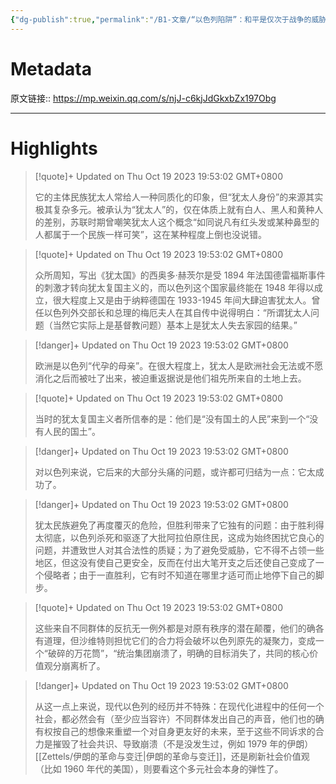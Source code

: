```yaml
---
{"dg-publish":true,"permalink":"/B1-文章/“以色列陷阱”：和平是仅次于战争的威胁/","tags":["政治历史社会"]}
---
```



# Metadata

原文链接:: https://mp.weixin.qq.com/s/njJ-c6kjJdGkxbZx197Obg

---

# Highlights

> [!quote]+ Updated on Thu Oct 19 2023 19:53:02 GMT+0800
>
> 它的主体民族犹太人常给人一种同质化的印象，但“犹太人身份”的来源其实极其复杂多元。被承认为“犹太人”的，仅在体质上就有白人、黑人和黄种人的差别，苏联时期曾嘲笑犹太人这个概念“如同说凡有红头发或某种鼻型的人都属于一个民族一样可笑”，这在某种程度上倒也没说错。

> [!quote]+ Updated on Thu Oct 19 2023 19:53:02 GMT+0800
>
> 众所周知，写出《犹太国》的西奥多·赫茨尔是受 1894 年法国德雷福斯事件的刺激才转向犹太复国主义的，而以色列这个国家最终能在 1948 年得以成立，很大程度上又是由于纳粹德国在 1933-1945 年间大肆迫害犹太人。曾任以色列外交部长和总理的梅厄夫人在其自传中说得明白：“所谓犹太人问题（当然它实际上是基督教问题）基本上是犹太人失去家园的结果。”

> [!danger]+ Updated on Thu Oct 19 2023 19:53:02 GMT+0800
>
> 欧洲是以色列“代孕的母亲”。在很大程度上，犹太人是欧洲社会无法或不愿消化之后而被吐了出来，被迫重返据说是他们祖先所来自的土地上去。

> [!quote]+ Updated on Thu Oct 19 2023 19:53:02 GMT+0800
>
> 当时的犹太复国主义者所信奉的是：他们是“没有国土的人民”来到一个“没有人民的国土”。

> [!danger]+ Updated on Thu Oct 19 2023 19:53:02 GMT+0800
>
> 对以色列来说，它后来的大部分头痛的问题，或许都可归结为一点：它太成功了。

> [!danger]+ Updated on Thu Oct 19 2023 19:53:02 GMT+0800
>
> 犹太民族避免了再度覆灭的危险，但胜利带来了它独有的问题：由于胜利得太彻底，以色列杀死和驱逐了大批阿拉伯原住民，这成为始终困扰它良心的问题，并遭致世人对其合法性的质疑；为了避免受威胁，它不得不占领一些地区，但这没有使自己更安全，反而在付出大笔开支之后还使自己变成了一个侵略者；由于一直胜利，它有时不知道在哪里才适可而止地停下自己的脚步。

> [!quote]+ Updated on Thu Oct 19 2023 19:53:02 GMT+0800
>
> 这些来自不同群体的反抗无一例外都是对原有秩序的潜在颠覆，他们的确各有道理，但沙维特则担忧它们的合力将会破坏以色列原先的凝聚力，变成一个“破碎的万花筒”，“统治集团崩溃了，明确的目标消失了，共同的核心价值观分崩离析了。

> [!danger]+ Updated on Thu Oct 19 2023 19:53:02 GMT+0800
>
> 从这一点上来说，现代以色列的经历并不特殊：在现代化进程中的任何一个社会，都必然会有（至少应当容许）不同群体发出自己的声音，他们也的确有权按自己的想像来重塑一个对自身更友好的未来，至于这些不同诉求的合力是摧毁了社会共识、导致崩溃（不是没发生过，例如 1979 年的伊朗）[[Zettels/伊朗的革命与变迁\|伊朗的革命与变迁]]，还是刷新社会价值观（比如 1960 年代的美国），则要看这个多元社会本身的弹性了。
